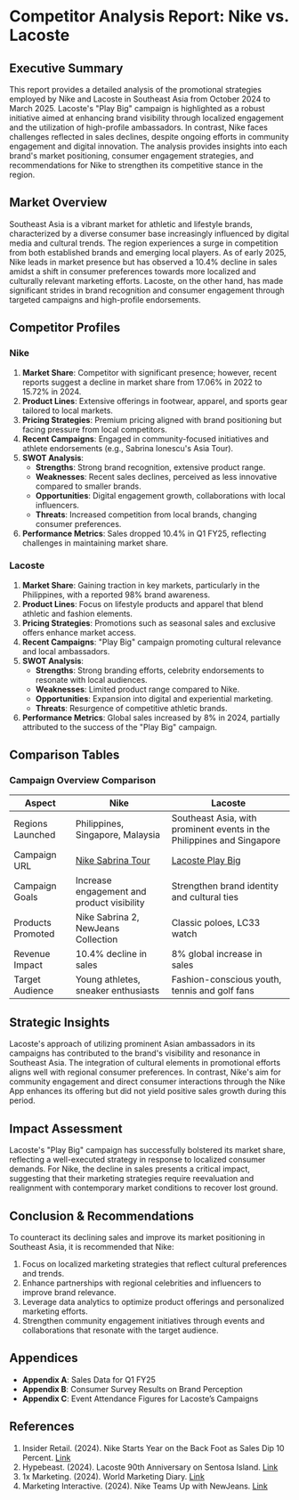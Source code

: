 # Competitor Analysis Report: Nike vs. Lacoste

## Executive Summary
This report provides a detailed analysis of the promotional strategies employed by Nike and Lacoste in Southeast Asia from October 2024 to March 2025. Lacoste's "Play Big" campaign is highlighted as a robust initiative aimed at enhancing brand visibility through localized engagement and the utilization of high-profile ambassadors. In contrast, Nike faces challenges reflected in sales declines, despite ongoing efforts in community engagement and digital innovation. The analysis provides insights into each brand's market positioning, consumer engagement strategies, and recommendations for Nike to strengthen its competitive stance in the region.

## Market Overview
Southeast Asia is a vibrant market for athletic and lifestyle brands, characterized by a diverse consumer base increasingly influenced by digital media and cultural trends. The region experiences a surge in competition from both established brands and emerging local players. As of early 2025, Nike leads in market presence but has observed a 10.4% decline in sales amidst a shift in consumer preferences towards more localized and culturally relevant marketing efforts. Lacoste, on the other hand, has made significant strides in brand recognition and consumer engagement through targeted campaigns and high-profile endorsements.

## Competitor Profiles
### Nike
1. **Market Share**: Competitor with significant presence; however, recent reports suggest a decline in market share from 17.06% in 2022 to 15.72% in 2024.
2. **Product Lines**: Extensive offerings in footwear, apparel, and sports gear tailored to local markets.
3. **Pricing Strategies**: Premium pricing aligned with brand positioning but facing pressure from local competitors.
4. **Recent Campaigns**: Engaged in community-focused initiatives and athlete endorsements (e.g., Sabrina Ionescu's Asia Tour).
5. **SWOT Analysis**:
   - **Strengths**: Strong brand recognition, extensive product range.
   - **Weaknesses**: Recent sales declines, perceived as less innovative compared to smaller brands.
   - **Opportunities**: Digital engagement growth, collaborations with local influencers.
   - **Threats**: Increased competition from local brands, changing consumer preferences.
6. **Performance Metrics**: Sales dropped 10.4% in Q1 FY25, reflecting challenges in maintaining market share.

### Lacoste
1. **Market Share**: Gaining traction in key markets, particularly in the Philippines, with a reported 98% brand awareness.
2. **Product Lines**: Focus on lifestyle products and apparel that blend athletic and fashion elements.
3. **Pricing Strategies**: Promotions such as seasonal sales and exclusive offers enhance market access.
4. **Recent Campaigns**: "Play Big" campaign promoting cultural relevance and local ambassadors.
5. **SWOT Analysis**:
   - **Strengths**: Strong branding efforts, celebrity endorsements to resonate with local audiences.
   - **Weaknesses**: Limited product range compared to Nike.
   - **Opportunities**: Expansion into digital and experiential marketing.
   - **Threats**: Resurgence of competitive athletic brands.
6. **Performance Metrics**: Global sales increased by 8% in 2024, partially attributed to the success of the "Play Big" campaign.

## Comparison Tables
### Campaign Overview Comparison
| Aspect                     | Nike                                     | Lacoste                                      |
|---------------------------|------------------------------------------|----------------------------------------------|
| Regions Launched          | Philippines, Singapore, Malaysia         | Southeast Asia, with prominent events in the Philippines and Singapore |
| Campaign URL              | [Nike Sabrina Tour](https://about.nike.com/en/newsroom/releases/sabrina-ionescu-tour-announcement?utm_source=openai)      | [Lacoste Play Big](https://lacoste.com.ph/lacoste-brand-campaign?utm_source=openai)                |
| Campaign Goals            | Increase engagement and product visibility| Strengthen brand identity and cultural ties                 |
| Products Promoted         | Nike Sabrina 2, NewJeans Collection     | Classic poloes, LC33 watch                    |
| Revenue Impact            | 10.4% decline in sales                  | 8% global increase in sales                   |
| Target Audience           | Young athletes, sneaker enthusiasts      | Fashion-conscious youth, tennis and golf fans |

## Strategic Insights
Lacoste's approach of utilizing prominent Asian ambassadors in its campaigns has contributed to the brand's visibility and resonance in Southeast Asia. The integration of cultural elements in promotional efforts aligns well with regional consumer preferences. In contrast, Nike's aim for community engagement and direct consumer interactions through the Nike App enhances its offering but did not yield positive sales growth during this period. 

## Impact Assessment
Lacoste's "Play Big" campaign has successfully bolstered its market share, reflecting a well-executed strategy in response to localized consumer demands. For Nike, the decline in sales presents a critical impact, suggesting that their marketing strategies require reevaluation and realignment with contemporary market conditions to recover lost ground.

## Conclusion & Recommendations
To counteract its declining sales and improve its market positioning in Southeast Asia, it is recommended that Nike:  
1. Focus on localized marketing strategies that reflect cultural preferences and trends.  
2. Enhance partnerships with regional celebrities and influencers to improve brand relevance.  
3. Leverage data analytics to optimize product offerings and personalized marketing efforts.  
4. Strengthen community engagement initiatives through events and collaborations that resonate with the target audience.

## Appendices
- **Appendix A**: Sales Data for Q1 FY25  
- **Appendix B**: Consumer Survey Results on Brand Perception  
- **Appendix C**: Event Attendance Figures for Lacoste’s Campaigns

## References
1. Insider Retail. (2024). Nike Starts Year on the Back Foot as Sales Dip 10 Percent. [Link](https://insideretail.asia/2024/10/02/nike-starts-year-on-the-back-foot-as-sales-dip-10-per-cent/?utm_source=openai)
2. Hypebeast. (2024). Lacoste 90th Anniversary on Sentosa Island. [Link](https://hypebeast.com/2023/12/lacoste-90th-anniversary-sentosa-island-activation?utm_source=openai)
3. 1x Marketing. (2024). World Marketing Diary. [Link](https://1xmarketing.com/news/en/world-marketing-diary-240910154053/?utm_source=openai)
4. Marketing Interactive. (2024). Nike Teams Up with NewJeans. [Link](https://www.marketing-interactive.com/nike-newjeans-static-ambassadors?utm_source=openai)
